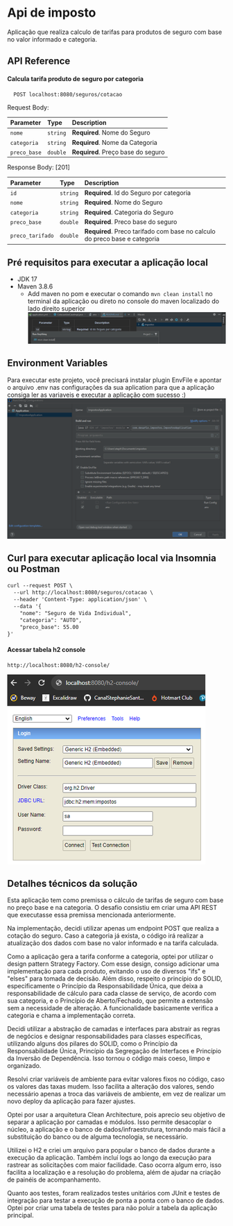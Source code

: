 
# Api de imposto

Aplicação que realiza calculo de tarifas para produtos de seguro com base no valor informado e categoria.


## API Reference

#### Calcula tarifa produto de seguro por categoria

```http
  POST localhost:8080/seguros/cotacao
```

Request Body:

| Parameter | Type     | Description                |
| :-------- | :------- | :------------------------- |
| `nome` | `string` | **Required**. Nome do Seguro |
| `categoria` | `string` | **Required**. Nome da Categoria |
| `preco_base` | `double` | **Required**. Preço base do seguro |

Response Body: [201]

| Parameter | Type     | Description                |
| :-------- | :------- | :------------------------- |
| `id` | `string` | **Required**. Id do Seguro por categoria |
| `nome` | `string` | **Required**. Nome do Seguro |
| `categoria` | `string` | **Required**. Categoria do Seguro |
| `preco_base` | `double` | **Required**. Preco base do seguro |
| `preco_tarifado` | `double` | **Required**. Preco tarifado com base no calculo do preco base e categoria |

## Pré requisitos para executar a aplicação local

* JDK 17
* Maven 3.8.6
    * Add maven no pom e executar o comando `mvn clean install` no terminal da aplicação ou direto no console do maven localizado do lado direito superior
    ![img.png](img.png)

## Environment Variables

Para executar este projeto, você precisará instalar plugin EnvFile e apontar o arquivo .env nas configurações da sua aplication para que a aplicação consiga ler as variaveis e executar a aplicação com sucesso :)
![img_2.png](img_2.png)

## Curl para executar aplicação local via Insomnia ou Postman

```
curl --request POST \
  --url http://localhost:8080/seguros/cotacao \
  --header 'Content-Type: application/json' \
  --data '{
	"nome": "Seguro de Vida Individual",
	"categoria": "AUTO",
	"preco_base": 55.00
}'
```

#### Acessar tabela h2 console

```
http://localhost:8080/h2-console/
```
![img_3.png](img_3.png)

## Detalhes técnicos da solução

Esta aplicação tem como premissa o cálculo de tarifas de seguro com base no preço base e na categoria. O desafio consistiu em criar uma API REST que executasse essa premissa mencionada anteriormente.

Na implementação, decidi utilizar apenas um endpoint POST que realiza a cotação do seguro. Caso a categoria já exista, o código irá realizar a atualização dos dados com base no valor informado e na tarifa calculada.

Como a aplicação gera a tarifa conforme a categoria, optei por utilizar o design pattern Strategy Factory. Com esse design, consigo adicionar uma implementação para cada produto, evitando o uso de diversos "ifs" e "elses" para tomada de decisão. Além disso, respeito o princípio do SOLID, especificamente o Princípio da Responsabilidade Única, que deixa a responsabilidade de cálculo para cada classe de serviço, de acordo com sua categoria, e o Princípio de Aberto/Fechado, que permite a extensão sem a necessidade de alteração. A funcionalidade basicamente verifica a categoria e chama a implementação correta.

Decidi utilizar a abstração de camadas e interfaces para abstrair as regras de negócios e designar responsabilidades para classes específicas, utilizando alguns dos pilares do SOLID, como o Princípio da Responsabilidade Única, Princípio da Segregação de Interfaces e Princípio da Inversão de Dependência. Isso tornou o código mais coeso, limpo e organizado.

Resolvi criar variáveis de ambiente para evitar valores fixos no código, caso os valores das taxas mudem. Isso facilita a alteração dos valores, sendo necessário apenas a troca das variáveis de ambiente, em vez de realizar um novo deploy da aplicação para fazer ajustes.

Optei por usar a arquitetura Clean Architecture, pois aprecio seu objetivo de separar a aplicação por camadas e módulos. Isso permite desacoplar o núcleo, a aplicação e o banco de dados/infraestrutura, tornando mais fácil a substituição do banco ou de alguma tecnologia, se necessário.

Utilizei o H2 e criei um arquivo para popular o banco de dados durante a execução da aplicação. Também incluí logs ao longo da execução para rastrear as solicitações com maior facilidade. Caso ocorra algum erro, isso facilita a localização e a resolução do problema, além de ajudar na criação de painéis de acompanhamento.

Quanto aos testes, foram realizados testes unitários com JUnit e testes de integração para testar a execução de ponta a ponta com o banco de dados. Optei por criar uma tabela de testes para não poluir a tabela da aplicação principal.

